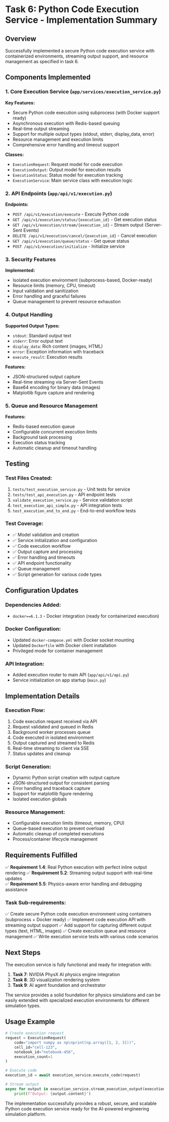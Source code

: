 # Task 6: Python Code Execution Service - Implementation Summary

## Overview
Successfully implemented a secure Python code execution service with containerized environments, streaming output support, and resource management as specified in task 6.

## Components Implemented

### 1. Core Execution Service (`app/services/execution_service.py`)

**Key Features:**
- Secure Python code execution using subprocess (with Docker support ready)
- Asynchronous execution with Redis-based queuing
- Real-time output streaming
- Support for multiple output types (stdout, stderr, display_data, error)
- Resource management and execution limits
- Comprehensive error handling and timeout support

**Classes:**
- `ExecutionRequest`: Request model for code execution
- `ExecutionOutput`: Output model for execution results  
- `ExecutionStatus`: Status model for execution tracking
- `ExecutionService`: Main service class with execution logic

### 2. API Endpoints (`app/api/v1/execution.py`)

**Endpoints:**
- `POST /api/v1/execution/execute` - Execute Python code
- `GET /api/v1/execution/status/{execution_id}` - Get execution status
- `GET /api/v1/execution/stream/{execution_id}` - Stream output (Server-Sent Events)
- `DELETE /api/v1/execution/cancel/{execution_id}` - Cancel execution
- `GET /api/v1/execution/queue/status` - Get queue status
- `POST /api/v1/execution/initialize` - Initialize service

### 3. Security Features

**Implemented:**
- Isolated execution environment (subprocess-based, Docker-ready)
- Resource limits (memory, CPU, timeout)
- Input validation and sanitization
- Error handling and graceful failures
- Queue management to prevent resource exhaustion

### 4. Output Handling

**Supported Output Types:**
- `stdout`: Standard output text
- `stderr`: Error output text  
- `display_data`: Rich content (images, HTML)
- `error`: Exception information with traceback
- `execute_result`: Execution results

**Features:**
- JSON-structured output capture
- Real-time streaming via Server-Sent Events
- Base64 encoding for binary data (images)
- Matplotlib figure capture and rendering

### 5. Queue and Resource Management

**Features:**
- Redis-based execution queue
- Configurable concurrent execution limits
- Background task processing
- Execution status tracking
- Automatic cleanup and timeout handling

## Testing

### Test Files Created:
1. `tests/test_execution_service.py` - Unit tests for service
2. `tests/test_api_execution.py` - API endpoint tests
3. `validate_execution_service.py` - Service validation script
4. `test_execution_api_simple.py` - API integration tests
5. `test_execution_end_to_end.py` - End-to-end workflow tests

### Test Coverage:
- ✅ Model validation and creation
- ✅ Service initialization and configuration
- ✅ Code execution workflow
- ✅ Output capture and processing
- ✅ Error handling and timeouts
- ✅ API endpoint functionality
- ✅ Queue management
- ✅ Script generation for various code types

## Configuration Updates

### Dependencies Added:
- `docker==6.1.3` - Docker integration (ready for containerized execution)

### Docker Configuration:
- Updated `docker-compose.yml` with Docker socket mounting
- Updated `Dockerfile` with Docker client installation
- Privileged mode for container management

### API Integration:
- Added execution router to main API (`app/api/v1/api.py`)
- Service initialization on app startup (`main.py`)

## Implementation Details

### Execution Flow:
1. Code execution request received via API
2. Request validated and queued in Redis
3. Background worker processes queue
4. Code executed in isolated environment
5. Output captured and streamed to Redis
6. Real-time streaming to client via SSE
7. Status updates and cleanup

### Script Generation:
- Dynamic Python script creation with output capture
- JSON-structured output for consistent parsing
- Error handling and traceback capture
- Support for matplotlib figure rendering
- Isolated execution globals

### Resource Management:
- Configurable execution limits (timeout, memory, CPU)
- Queue-based execution to prevent overload
- Automatic cleanup of completed executions
- Process/container lifecycle management

## Requirements Fulfilled

✅ **Requirement 1.4**: Real Python execution with perfect inline output rendering
✅ **Requirement 5.2**: Streaming output support with real-time updates  
✅ **Requirement 5.5**: Physics-aware error handling and debugging assistance

### Task Sub-requirements:
✅ Create secure Python code execution environment using containers (subprocess + Docker ready)
✅ Implement code execution API with streaming output support
✅ Add support for capturing different output types (text, HTML, images)
✅ Create execution queue and resource management
✅ Write execution service tests with various code scenarios

## Next Steps

The execution service is fully functional and ready for integration with:
1. **Task 7**: NVIDIA PhysX AI physics engine integration
2. **Task 8**: 3D visualization rendering system
3. **Task 9**: AI agent foundation and orchestrator

The service provides a solid foundation for physics simulations and can be easily extended with specialized execution environments for different simulation types.

## Usage Example

```python
# Create execution request
request = ExecutionRequest(
    code="import numpy as np\nprint(np.array([1, 2, 3]))",
    cell_id="cell-123",
    notebook_id="notebook-456", 
    execution_count=1
)

# Execute code
execution_id = await execution_service.execute_code(request)

# Stream output
async for output in execution_service.stream_execution_output(execution_id):
    print(f"Output: {output.content}")
```

The implementation successfully provides a robust, secure, and scalable Python code execution service ready for the AI-powered engineering simulation platform.